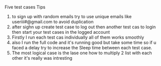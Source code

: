 Five test cases
Tips
1. to sign up with random emails try to use unique emails like useriii#@gmail.com to avoid duplication
2. after sighn up create test case to log out then another test cas to login then start your test cases in the logged account
3. Firstly I run each test cas individually all of them works smoothly
4. also I run the full code and it's running good but take some time so if u faced a delay try to increase the Sleep time between each test case.
5. The most logical case is the lase one how to multiply 2 list with each other it's really was intresting
